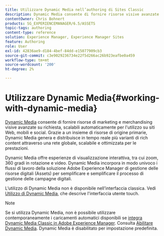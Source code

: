 ```yaml
---
title: Utilizzare Dynamic Media nell’authoring di Sites Classic
description: Dynamic Media consente di fornire risorse visive avanzate di merchandising e marketing on-demand, scalabili automaticamente per il consumo su siti web, mobili e social network. Grazie a un insieme di risorse di origine primarie, Dynamic Media genera e distribuisce in tempo reale più varianti di rich content attraverso una rete globale, scalabile e ottimizzata per le prestazioni.
contentOwner: Chris Bohnert
products: SG_EXPERIENCEMANAGER/6.5/ASSETS
topic-tags: authoring
content-type: reference
solution: Experience Manager, Experience Manager Sites
feature: Authoring
role: User
exl-id: 42836ae9-d184-4bef-84dd-e15077909cb3
source-git-commit: c3e9029236734e22f5d266ac26b923eafbe0a459
workflow-type: tm+mt
source-wordcount: '200'
ht-degree: 2%

---
```


# Utilizzare Dynamic Media{#working-with-dynamic-media}

[Dynamic Media](https://business.adobe.com/products/experience-manager/assets/dynamic-media.html) consente di fornire risorse di marketing e merchandising visive avanzate su richiesta, scalabili automaticamente per l&#39;utilizzo su siti Web, mobili e social. Grazie a un insieme di risorse di origine primarie, Dynamic Media genera e distribuisce in tempo reale più varianti di rich content attraverso una rete globale, scalabile e ottimizzata per le prestazioni.

Dynamic Media offre esperienze di visualizzazione interattiva, tra cui zoom, 360 gradi in rotazione e video. Dynamic Media incorpora in modo univoco i flussi di lavoro della soluzione Adobe Experience Manager di gestione delle risorse digitali (Assets) per semplificare e semplificare il processo di gestione delle campagne digitali.

L’utilizzo di Dynamic Media non è disponibile nell’interfaccia classica. Vedi [Utilizzo di Dynamic Media](/help/assets/dynamic-media.md), che descrive l&#39;interfaccia utente touch.

>[!NOTE]
>
>Se si utilizza Dynamic Media, non è possibile utilizzare contemporaneamente i caricamenti automatici disponibili se [integra Dynamic Media Classic in Adobe Experience Manager](/help/sites-administering/scene7.md). Consulta [Abilitare Dynamic Media](/help/assets/config-dynamic.md#enabling-dynamic-media). Dynamic Media è disabilitato per impostazione predefinita.
